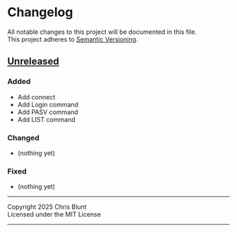 # Changelog

All notable changes to this project will be documented in this file.  
This project adheres to [Semantic Versioning](https://semver.org/).


## [Unreleased]
### Added
- Add connect
- Add Login command
- Add PASV command
- Add LIST command

### Changed
- (nothing yet)

### Fixed
- (nothing yet)

---

Copyright 2025 Chris Blunt  
Licensed under the MIT License

---

[Unreleased]: https://github.com/chrisblunt-codes/pop3client/compare/v0.1.0...HEAD  
[0.1.0]: https://github.com/chrisblunt-codes/pop3client/releases/tag/v0.1.0
